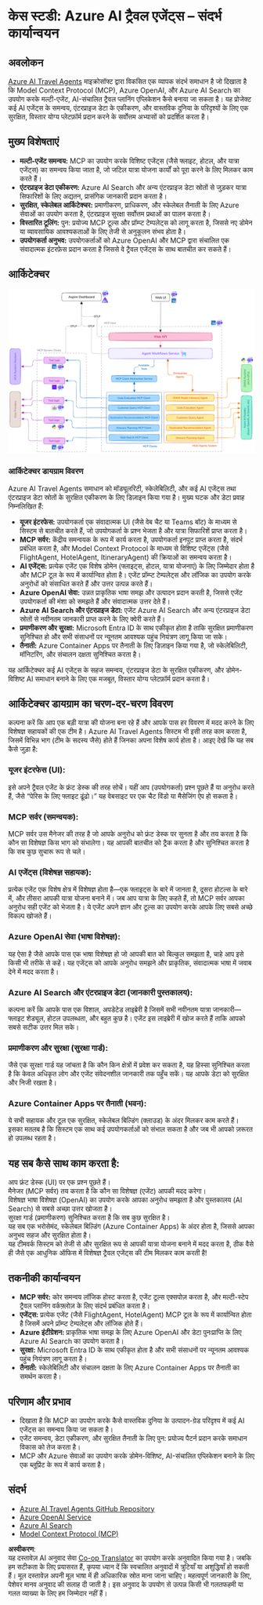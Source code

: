 <!--
CO_OP_TRANSLATOR_METADATA:
{
  "original_hash": "4d3415b9d2bf58bc69be07f945a69e07",
  "translation_date": "2025-05-20T23:35:30+00:00",
  "source_file": "09-CaseStudy/README.md",
  "language_code": "hi"
}
-->
# केस स्टडी: Azure AI ट्रैवल एजेंट्स – संदर्भ कार्यान्वयन

## अवलोकन

[Azure AI Travel Agents](https://github.com/Azure-Samples/azure-ai-travel-agents) माइक्रोसॉफ्ट द्वारा विकसित एक व्यापक संदर्भ समाधान है जो दिखाता है कि Model Context Protocol (MCP), Azure OpenAI, और Azure AI Search का उपयोग करके मल्टी-एजेंट, AI-संचालित ट्रैवल प्लानिंग एप्लिकेशन कैसे बनाया जा सकता है। यह प्रोजेक्ट कई AI एजेंट्स के समन्वय, एंटरप्राइज डेटा के एकीकरण, और वास्तविक दुनिया के परिदृश्यों के लिए एक सुरक्षित, विस्तार योग्य प्लेटफ़ॉर्म प्रदान करने के सर्वोत्तम अभ्यासों को प्रदर्शित करता है।

## मुख्य विशेषताएं
- **मल्टी-एजेंट समन्वय:** MCP का उपयोग करके विशिष्ट एजेंट्स (जैसे फ्लाइट, होटल, और यात्रा एजेंट्स) का समन्वय किया जाता है, जो जटिल यात्रा योजना कार्यों को पूरा करने के लिए मिलकर काम करते हैं।
- **एंटरप्राइज डेटा एकीकरण:** Azure AI Search और अन्य एंटरप्राइज डेटा स्रोतों से जुड़कर यात्रा सिफारिशों के लिए अद्यतन, प्रासंगिक जानकारी प्रदान करता है।
- **सुरक्षित, स्केलेबल आर्किटेक्चर:** प्रमाणीकरण, प्राधिकरण, और स्केलेबल तैनाती के लिए Azure सेवाओं का उपयोग करता है, एंटरप्राइज सुरक्षा सर्वोत्तम प्रथाओं का पालन करता है।
- **विस्तारित टूलिंग:** पुन: प्रयोज्य MCP टूल्स और प्रॉम्प्ट टेम्पलेट्स को लागू करता है, जिससे नए डोमेन या व्यावसायिक आवश्यकताओं के लिए तेजी से अनुकूलन संभव होता है।
- **उपयोगकर्ता अनुभव:** उपयोगकर्ताओं को Azure OpenAI और MCP द्वारा संचालित एक संवादात्मक इंटरफ़ेस प्रदान करता है जिससे वे ट्रैवल एजेंट्स के साथ बातचीत कर सकते हैं।

## आर्किटेक्चर
![Architecture](https://raw.githubusercontent.com/Azure-Samples/azure-ai-travel-agents/main/docs/ai-travel-agents-architecture-diagram.png)

### आर्किटेक्चर डायग्राम विवरण

Azure AI Travel Agents समाधान को मॉड्यूलरिटी, स्केलेबिलिटी, और कई AI एजेंट्स तथा एंटरप्राइज डेटा स्रोतों के सुरक्षित एकीकरण के लिए डिज़ाइन किया गया है। मुख्य घटक और डेटा प्रवाह निम्नलिखित हैं:

- **यूजर इंटरफेस:** उपयोगकर्ता एक संवादात्मक UI (जैसे वेब चैट या Teams बॉट) के माध्यम से सिस्टम से बातचीत करते हैं, जो उपयोगकर्ता के प्रश्न भेजता है और यात्रा सिफारिशें प्राप्त करता है।
- **MCP सर्वर:** केंद्रीय समन्वयक के रूप में कार्य करता है, उपयोगकर्ता इनपुट प्राप्त करता है, संदर्भ प्रबंधित करता है, और Model Context Protocol के माध्यम से विशिष्ट एजेंट्स (जैसे FlightAgent, HotelAgent, ItineraryAgent) की क्रियाओं का समन्वय करता है।
- **AI एजेंट्स:** प्रत्येक एजेंट एक विशेष डोमेन (फ्लाइट्स, होटल, यात्रा योजनाएं) के लिए जिम्मेदार होता है और MCP टूल के रूप में कार्यान्वित होता है। एजेंट प्रॉम्प्ट टेम्पलेट्स और लॉजिक का उपयोग करके अनुरोधों को संसाधित करते हैं और उत्तर उत्पन्न करते हैं।
- **Azure OpenAI सेवा:** उन्नत प्राकृतिक भाषा समझ और उत्पादन प्रदान करती है, जिससे एजेंट उपयोगकर्ता की मंशा को समझते हैं और संवादात्मक उत्तर देते हैं।
- **Azure AI Search और एंटरप्राइज डेटा:** एजेंट Azure AI Search और अन्य एंटरप्राइज डेटा स्रोतों से नवीनतम जानकारी प्राप्त करने के लिए क्वेरी करते हैं।
- **प्रमाणीकरण और सुरक्षा:** Microsoft Entra ID के साथ एकीकृत होता है ताकि सुरक्षित प्रमाणीकरण सुनिश्चित हो और सभी संसाधनों पर न्यूनतम आवश्यक पहुंच नियंत्रण लागू किया जा सके।
- **तैनाती:** Azure Container Apps पर तैनाती के लिए डिज़ाइन किया गया है, जो स्केलेबिलिटी, मॉनिटरिंग, और संचालन दक्षता सुनिश्चित करता है।

यह आर्किटेक्चर कई AI एजेंट्स के सहज समन्वय, एंटरप्राइज डेटा के सुरक्षित एकीकरण, और डोमेन-विशिष्ट AI समाधान बनाने के लिए एक मजबूत, विस्तार योग्य प्लेटफ़ॉर्म प्रदान करता है।

## आर्किटेक्चर डायग्राम का चरण-दर-चरण विवरण
कल्पना करें कि आप एक बड़ी यात्रा की योजना बना रहे हैं और आपके पास हर विवरण में मदद करने के लिए विशेषज्ञ सहायकों की एक टीम है। Azure AI Travel Agents सिस्टम भी इसी तरह काम करता है, जिसमें विभिन्न भाग (टीम के सदस्य जैसे) होते हैं जिनका अपना विशेष कार्य होता है। आइए देखें कि यह सब कैसे जुड़ा है:

### यूजर इंटरफेस (UI):
इसे अपने ट्रैवल एजेंट के फ्रंट डेस्क की तरह सोचें। यहीं आप (उपयोगकर्ता) प्रश्न पूछते हैं या अनुरोध करते हैं, जैसे “पेरिस के लिए फ्लाइट ढूंढो।” यह वेबसाइट पर एक चैट विंडो या मैसेजिंग ऐप हो सकता है।

### MCP सर्वर (समन्वयक):
MCP सर्वर उस मैनेजर की तरह है जो आपके अनुरोध को फ्रंट डेस्क पर सुनता है और तय करता है कि कौन सा विशेषज्ञ किस भाग को संभालेगा। यह आपकी बातचीत को ट्रैक करता है और सुनिश्चित करता है कि सब कुछ सुचारू रूप से चले।

### AI एजेंट्स (विशेषज्ञ सहायक):
प्रत्येक एजेंट एक विशेष क्षेत्र में विशेषज्ञ होता है—एक फ्लाइट्स के बारे में जानता है, दूसरा होटल्स के बारे में, और तीसरा आपकी यात्रा योजना बनाने में। जब आप यात्रा के लिए कहते हैं, तो MCP सर्वर आपका अनुरोध सही एजेंट को भेजता है। ये एजेंट अपने ज्ञान और टूल्स का उपयोग करके आपके लिए सबसे अच्छे विकल्प खोजते हैं।

### Azure OpenAI सेवा (भाषा विशेषज्ञ):
यह ऐसा है जैसे आपके पास एक भाषा विशेषज्ञ हो जो आपकी बात को बिल्कुल समझता है, चाहे आप इसे किसी भी तरीके से कहें। यह एजेंट्स को आपके अनुरोध समझने और प्राकृतिक, संवादात्मक भाषा में जवाब देने में मदद करता है।

### Azure AI Search और एंटरप्राइज डेटा (जानकारी पुस्तकालय):
कल्पना करें कि आपके पास एक विशाल, अपडेटेड लाइब्रेरी है जिसमें सभी नवीनतम यात्रा जानकारी—फ्लाइट शेड्यूल, होटल उपलब्धता, और बहुत कुछ है। एजेंट इस लाइब्रेरी में खोज करते हैं ताकि आपको सबसे सटीक उत्तर मिल सके।

### प्रमाणीकरण और सुरक्षा (सुरक्षा गार्ड):
जैसे एक सुरक्षा गार्ड यह जांचता है कि कौन किन क्षेत्रों में प्रवेश कर सकता है, यह हिस्सा सुनिश्चित करता है कि केवल अधिकृत लोग और एजेंट संवेदनशील जानकारी तक पहुँच सकें। यह आपके डेटा को सुरक्षित और निजी रखता है।

### Azure Container Apps पर तैनाती (भवन):
ये सभी सहायक और टूल एक सुरक्षित, स्केलेबल बिल्डिंग (क्लाउड) के अंदर मिलकर काम करते हैं। इसका मतलब है कि सिस्टम एक साथ कई उपयोगकर्ताओं को संभाल सकता है और जब भी आपको ज़रूरत हो उपलब्ध रहता है।

## यह सब कैसे साथ काम करता है:

आप फ्रंट डेस्क (UI) पर एक प्रश्न पूछते हैं।  
मैनेजर (MCP सर्वर) तय करता है कि कौन सा विशेषज्ञ (एजेंट) आपकी मदद करेगा।  
विशेषज्ञ भाषा विशेषज्ञ (OpenAI) का उपयोग करके आपका अनुरोध समझता है और पुस्तकालय (AI Search) से सबसे अच्छा उत्तर खोजता है।  
सुरक्षा गार्ड (प्रमाणीकरण) सुनिश्चित करता है कि सब कुछ सुरक्षित है।  
यह सब एक भरोसेमंद, स्केलेबल बिल्डिंग (Azure Container Apps) के अंदर होता है, जिससे आपका अनुभव सहज और सुरक्षित होता है।  
यह टीमवर्क सिस्टम को तेजी से और सुरक्षित रूप से आपकी यात्रा योजना बनाने में मदद करता है, ठीक वैसे ही जैसे एक आधुनिक ऑफिस में विशेषज्ञ ट्रैवल एजेंट्स की टीम मिलकर काम करती है!

## तकनीकी कार्यान्वयन
- **MCP सर्वर:** कोर समन्वय लॉजिक होस्ट करता है, एजेंट टूल्स एक्सपोज़ करता है, और मल्टी-स्टेप ट्रैवल प्लानिंग वर्कफ़्लोज़ के लिए संदर्भ प्रबंधित करता है।
- **एजेंट्स:** प्रत्येक एजेंट (जैसे FlightAgent, HotelAgent) MCP टूल के रूप में कार्यान्वित होता है जिसमें अपने प्रॉम्प्ट टेम्पलेट्स और लॉजिक होते हैं।
- **Azure इंटीग्रेशन:** प्राकृतिक भाषा समझ के लिए Azure OpenAI और डेटा पुनःप्राप्ति के लिए Azure AI Search का उपयोग करता है।
- **सुरक्षा:** Microsoft Entra ID के साथ एकीकृत होता है और सभी संसाधनों पर न्यूनतम आवश्यक पहुंच नियंत्रण लागू करता है।
- **तैनाती:** स्केलेबिलिटी और संचालन दक्षता के लिए Azure Container Apps पर तैनाती का समर्थन करता है।

## परिणाम और प्रभाव
- दिखाता है कि MCP का उपयोग करके कैसे वास्तविक दुनिया के उत्पादन-ग्रेड परिदृश्य में कई AI एजेंट्स का समन्वय किया जा सकता है।
- एजेंट समन्वय, डेटा एकीकरण, और सुरक्षित तैनाती के लिए पुन: प्रयोज्य पैटर्न प्रदान करके समाधान विकास को तेज करता है।
- MCP और Azure सेवाओं का उपयोग करके डोमेन-विशिष्ट, AI-संचालित एप्लिकेशन बनाने के लिए एक ब्लूप्रिंट के रूप में कार्य करता है।

## संदर्भ
- [Azure AI Travel Agents GitHub Repository](https://github.com/Azure-Samples/azure-ai-travel-agents)
- [Azure OpenAI Service](https://azure.microsoft.com/en-us/products/ai-services/openai-service/)
- [Azure AI Search](https://azure.microsoft.com/en-us/products/ai-services/ai-search/)
- [Model Context Protocol (MCP)](https://modelcontextprotocol.io/)

**अस्वीकरण**:  
यह दस्तावेज़ AI अनुवाद सेवा [Co-op Translator](https://github.com/Azure/co-op-translator) का उपयोग करके अनुवादित किया गया है। जबकि हम सटीकता के लिए प्रयासरत हैं, कृपया ध्यान दें कि स्वचालित अनुवादों में त्रुटियाँ या अशुद्धियाँ हो सकती हैं। मूल दस्तावेज़ अपनी मूल भाषा में ही अधिकारिक स्रोत माना जाना चाहिए। महत्वपूर्ण जानकारी के लिए, पेशेवर मानव अनुवाद की सलाह दी जाती है। इस अनुवाद के उपयोग से उत्पन्न किसी भी गलतफहमी या गलत व्याख्या के लिए हम जिम्मेदार नहीं हैं।